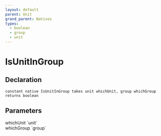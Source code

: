 ```yaml
---
layout: default
parent: Unit
grand_parent: Natives
types:
  - boolean
  - group
  - unit
---
```


# IsUnitInGroup

## Declaration

```
constant native IsUnitInGroup takes unit whichUnit, group whichGroup returns boolean
```

## Parameters
<dl>
  <dt>whichUnit `unit`</dt>
  <dd></dd>

  <dt>whichGroup `group`</dt>
  <dd></dd>
</dl>